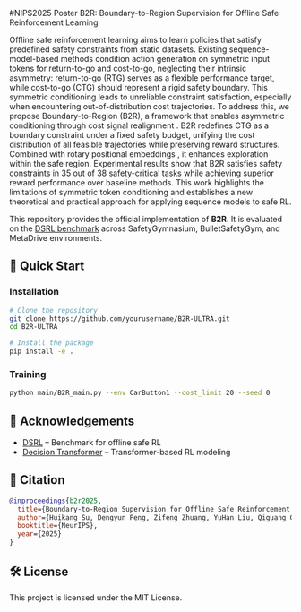 #NIPS2025 Poster B2R: Boundary-to-Region Supervision for Offline Safe Reinforcement Learning

Offline safe reinforcement learning aims to learn policies that satisfy predefined safety constraints from static datasets. Existing sequence-model-based methods condition action generation on symmetric input tokens for return-to-go and cost-to-go, neglecting their intrinsic asymmetry: return-to-go (RTG) serves as a flexible performance target, while cost-to-go (CTG) should represent a rigid safety boundary. This symmetric conditioning leads to unreliable constraint satisfaction, especially when encountering out-of-distribution cost trajectories. To address this, we propose Boundary-to-Region (B2R), a framework that enables asymmetric conditioning through cost signal realignment . B2R redefines CTG as a boundary constraint under a fixed safety budget, unifying the cost distribution of all feasible trajectories while preserving reward structures. Combined with rotary positional embeddings , it enhances exploration within the safe region. Experimental results show that B2R satisfies safety constraints in 35 out of 38 safety-critical tasks while achieving superior reward performance over baseline methods. This work highlights the limitations of symmetric token conditioning and establishes a new theoretical and practical approach for applying sequence models to safe RL.

This repository provides the official implementation of **B2R**. It is evaluated on the [DSRL benchmark](https://github.com/decisionintelligence/DSRL) across SafetyGymnasium, BulletSafetyGym, and MetaDrive environments.

## 🚀 Quick Start

### Installation

```bash
# Clone the repository
git clone https://github.com/yourusername/B2R-ULTRA.git
cd B2R-ULTRA

# Install the package
pip install -e .
```

### Training

```bash
python main/B2R_main.py --env CarButton1 --cost_limit 20 --seed 0
```

## 🙏 Acknowledgements

- [DSRL](https://github.com/decisionintelligence/DSRL) – Benchmark for offline safe RL
- [Decision Transformer](https://github.com/kzl/decision-transformer) – Transformer-based RL modeling

## 📄 Citation

```bibtex
@inproceedings{b2r2025,
  title={Boundary-to-Region Supervision for Offline Safe Reinforcement Learning},
  author={Huikang Su, Dengyun Peng, Zifeng Zhuang, YuHan Liu, Qiguang Chen, Donglin Wang, Qinghe Liu},
  booktitle={NeurIPS},
  year={2025}
}
```

## 🛠 License
This project is licensed under the MIT License.
